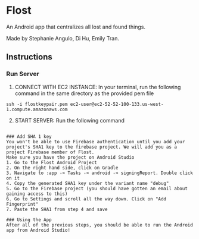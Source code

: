 # Flost
An Android app that centralizes all lost and found things.

Made by Stephanie Angulo, Di Hu, Emily Tran.

## Instructions

### Run Server
1. CONNECT WITH EC2 INSTANCE: In your terminal, run the following command in the same directory as the provided pem file 
```
ssh -i flostkeypair.pem ec2-user@ec2-52-52-100-133.us-west-1.compute.amazonaws.com
```
2. START SERVER: Run the following command
```

### Add SHA 1 key 
You won't be able to use Firebase authentication until you add your project's SHA1 key to the firebase project. We will add you as a project Firebase member of Flost. 
Make sure you have the project on Android Studio
1. Go to the Flost Android Project
2. On the right hand side, click on Gradle
3. Navigate to :app -> Tasks -> android -> signingReport. Double click on it
4. Copy the generated SHA1 key under the variant name "debug"
5. Go to the Firebase project (you should have gotten an email about gaining access to this)
6. Go to Settings and scroll all the way down. Click on "Add Fingerprint"
7. Paste the SHA1 from step 4 and save

### Using the App
After all of the previous steps, you should be able to run the Android app from Android Studio!